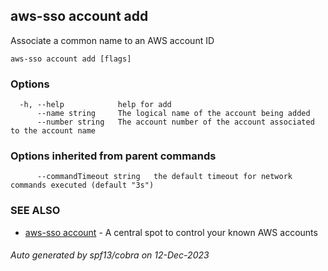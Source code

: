 ## aws-sso account add

Associate a common name to an AWS account ID

```
aws-sso account add [flags]
```

### Options

```
  -h, --help            help for add
      --name string     The logical name of the account being added
      --number string   The account number of the account associated to the account name
```

### Options inherited from parent commands

```
      --commandTimeout string   the default timeout for network commands executed (default "3s")
```

### SEE ALSO

* [aws-sso account](aws-sso_account.md)	 - A central spot to control your known AWS accounts

###### Auto generated by spf13/cobra on 12-Dec-2023
